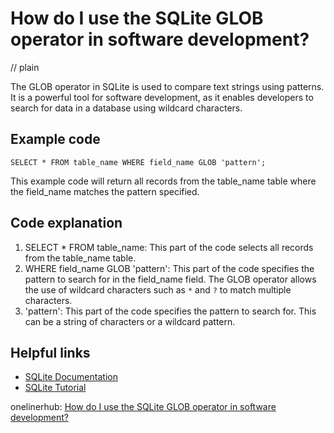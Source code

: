 # How do I use the SQLite GLOB operator in software development?
// plain

The GLOB operator in SQLite is used to compare text strings using patterns. It is a powerful tool for software development, as it enables developers to search for data in a database using wildcard characters.

## Example code

```
SELECT * FROM table_name WHERE field_name GLOB 'pattern';
```

This example code will return all records from the table_name table where the field_name matches the pattern specified.

## Code explanation

1. SELECT * FROM table_name: This part of the code selects all records from the table_name table.
2. WHERE field_name GLOB 'pattern': This part of the code specifies the pattern to search for in the field_name field. The GLOB operator allows the use of wildcard characters such as `*` and `?` to match multiple characters.
3. 'pattern': This part of the code specifies the pattern to search for. This can be a string of characters or a wildcard pattern.

## Helpful links
- [SQLite Documentation](https://www.sqlite.org/lang_expr.html#glob)
- [SQLite Tutorial](https://www.tutorialspoint.com/sqlite/sqlite_glob_operator.htm)

onelinerhub: [How do I use the SQLite GLOB operator in software development?](https://onelinerhub.com/sqlite/how-do-i-use-the-sqlite-glob-operator-in-software-development)